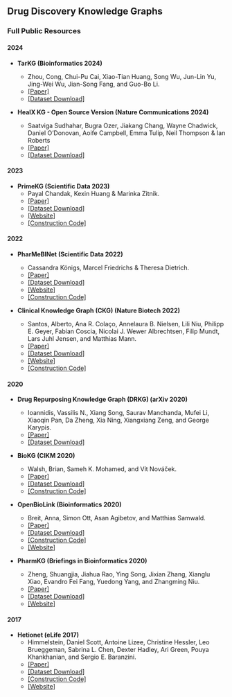 ## Drug Discovery Knowledge Graphs 

### Full Public Resources

#### 2024

- **TarKG (Bioinformatics 2024)**
  - Zhou, Cong, Chui-Pu Cai, Xiao-Tian Huang, Song Wu, Jun-Lin Yu, Jing-Wei Wu, Jian-Song Fang, and Guo-Bo Li.
  - [[Paper]](https://www.nature.com/articles/s41467-024-50024-6)
  - [[Dataset Download]](https://tarkg.ddtmlab.org/download)

- **HealX KG - Open Source Version (Nature Communications 2024)**
  - Saatviga Sudhahar, Bugra Ozer, Jiakang Chang, Wayne Chadwick, Daniel O’Donovan, Aoife Campbell, Emma Tulip, Neil Thompson & Ian Roberts 
  - [[Paper]](https://academic.oup.com/bioinformatics/article/40/10/btae598/7818343)
  - [[Dataset Download]](https://github.com/healx/automated-biological-evidence-generation-in-drug-discovery/tree/main/data)

#### 2023

- **PrimeKG (Scientific Data 2023)**
  - Payal Chandak, Kexin Huang & Marinka Zitnik.
  - [[Paper]](https://www.nature.com/articles/s41597-023-01960-3)
  - [[Dataset Download]](https://dataverse.harvard.edu/dataset.xhtml?persistentId=doi:10.7910/DVN/IXA7BM)
  - [[Website]](https://zitniklab.hms.harvard.edu/projects/PrimeKG/)
  - [[Construction Code]](https://github.com/mims-harvard/PrimeKG)

#### 2022

- **PharMeBINet (Scientific Data 2022)**
  - Cassandra Königs, Marcel Friedrichs & Theresa Dietrich.
  - [[Paper]](https://www.nature.com/articles/s41597-022-01510-3)
  - [[Dataset Download]](https://zenodo.org/record/6578218)
  - [[Website]](https://pharmebi.net/#/)
  - [[Construction Code]](https://github.com/ckoenigs/PharMeBINet)

- **Clinical Knowledge Graph (CKG) (Nature Biotech 2022)**
  - Santos, Alberto, Ana R. Colaço, Annelaura B. Nielsen, Lili Niu, Philipp E. Geyer, Fabian Coscia, Nicolai J. Wewer Albrechtsen, Filip Mundt, Lars Juhl Jensen, and Matthias Mann.
  - [[Paper]](https://www.nature.com/articles/s41587-021-01145-6)
  - [[Dataset Download]](https://data.mendeley.com/datasets/mrcf7f4tc2/1)
  - [[Website]](https://ckg.readthedocs.io/en/latest/)
  - [[Construction Code]](https://github.com/MannLabs/CKG)

#### 2020

- **Drug Repurposing Knowledge Graph (DRKG) (arXiv 2020)**
  - Ioannidis, Vassilis N., Xiang Song, Saurav Manchanda, Mufei Li, Xiaoqin Pan, Da Zheng, Xia Ning, Xiangxiang Zeng, and George Karypis.
  - [[Paper]](https://github.com/gnn4dr/DRKG/blob/master/DRKG%20Drug%20Repurposing%20Knowledge%20Graph.pdf)
  - [[Dataset Download]](https://github.com/gnn4dr/DRKG)

- **BioKG (CIKM 2020)**
  - Walsh, Brian, Sameh K. Mohamed, and Vít Nováček.
  - [[Paper]](https://dl.acm.org/doi/10.1145/3340531.3412776)
  - [[Dataset Download]](https://github.com/dsi-bdi/biokg/releases/tag/v1.0.0)
  - [[Construction Code]](https://github.com/dsi-bdi/biokg)

- **OpenBioLink (Bioinformatics 2020)**
  - Breit, Anna, Simon Ott, Asan Agibetov, and Matthias Samwald.
  - [[Paper]](https://arxiv.org/abs/1912.04616)
  - [[Dataset Download]](https://zenodo.org/record/3834052)
  - [[Construction Code]](https://github.com/OpenBioLink/OpenBioLink)
  - [[Website]](https://openbiolink.github.io/)

- **PharmKG (Briefings in Bioinformatics 2020)**
  - Zheng, Shuangjia, Jiahua Rao, Ying Song, Jixian Zhang, Xianglu Xiao, Evandro Fei Fang, Yuedong Yang, and Zhangming Niu.
  - [[Paper]](https://doi.org/10.1093/bib/bbaa344)
  - [[Dataset Download]](https://zenodo.org/record/4077338)
  - [[Website]](https://github.com/MindRank-Biotech/PharmKG)

#### 2017

- **Hetionet (eLife 2017)**
  - Himmelstein, Daniel Scott, Antoine Lizee, Christine Hessler, Leo Brueggeman, Sabrina L. Chen, Dexter Hadley, Ari Green, Pouya Khankhanian, and Sergio E. Baranzini.
  - [[Paper]](https://elifesciences.org/articles/26726)
  - [[Dataset Download]](https://github.com/hetio/hetionet)
  - [[Construction Code]](https://github.com/dhimmel/integrate)
  - [[Website]](https://het.io/)